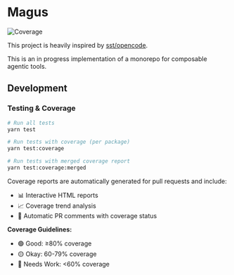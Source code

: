 # Magus

![Coverage](https://img.shields.io/badge/coverage-21.38%25-red)

This project is heavily inspired by [sst/opencode](https://github.com/sst/opencode).

This is an in progress implementation of a monorepo for composable agentic tools.

## Development

### Testing & Coverage

```bash
# Run all tests
yarn test

# Run tests with coverage (per package)
yarn test:coverage

# Run tests with merged coverage report
yarn test:coverage:merged
```

Coverage reports are automatically generated for pull requests and include:

- 📊 Interactive HTML reports
- 📈 Coverage trend analysis
- 🎯 Automatic PR comments with coverage status

**Coverage Guidelines:**

- 🟢 Good: ≥80% coverage
- 🟡 Okay: 60-79% coverage
- 🔴 Needs Work: <60% coverage
